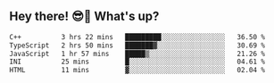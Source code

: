 ## Hey there! 😎👋 What's up?

<!--START_SECTION:waka-->

```txt
C++          3 hrs 22 mins   █████████░░░░░░░░░░░░░░░░   36.50 %
TypeScript   2 hrs 50 mins   ███████▓░░░░░░░░░░░░░░░░░   30.69 %
JavaScript   1 hr 57 mins    █████▒░░░░░░░░░░░░░░░░░░░   21.26 %
INI          25 mins         █░░░░░░░░░░░░░░░░░░░░░░░░   04.61 %
HTML         11 mins         ▓░░░░░░░░░░░░░░░░░░░░░░░░   02.04 %
```

<!--END_SECTION:waka-->
